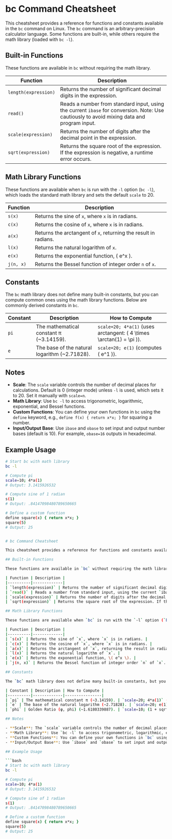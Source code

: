 # bc Command Cheatsheet

This cheatsheet provides a reference for functions and constants available in the `bc` command on Linux. The `bc` command is an arbitrary-precision calculator language. Some functions are built-in, while others require the math library (loaded with `bc -l`).

## Built-in Functions

These functions are available in `bc` without requiring the math library.

| Function | Description |
|----------|-------------|
| `length(expression)` | Returns the number of significant decimal digits in the expression. |
| `read()` | Reads a number from standard input, using the current `ibase` for conversion. Note: Use cautiously to avoid mixing data and program input. |
| `scale(expression)` | Returns the number of digits after the decimal point in the expression. |
| `sqrt(expression)` | Returns the square root of the expression. If the expression is negative, a runtime error occurs. |

## Math Library Functions

These functions are available when `bc` is run with the `-l` option (`bc -l`), which loads the standard math library and sets the default `scale` to 20.

| Function | Description |
|----------|-------------|
| `s(x)` | Returns the sine of `x`, where `x` is in radians. |
| `c(x)` | Returns the cosine of `x`, where `x` is in radians. |
| `a(x)` | Returns the arctangent of `x`, returning the result in radians. |
| `l(x)` | Returns the natural logarithm of `x`. |
| `e(x)` | Returns the exponential function, \( e^x \). |
| `j(n, x)` | Returns the Bessel function of integer order `n` of `x`. |

## Constants

The `bc` math library does not define many built-in constants, but you can compute common ones using the math library functions. Below are commonly derived constants in `bc`.

| Constant | Description | How to Compute |
|----------|-------------|----------------|
| `pi` | The mathematical constant π (~3.14159). | `scale=20; 4*a(1)` (uses arctangent: \( 4 \times \arctan(1) = \pi \)). |
| `e` | The base of the natural logarithm (~2.71828). | `scale=20; e(1)` (computes \( e^1 \)). |

## Notes

- **Scale**: The `scale` variable controls the number of decimal places for calculations. Default is 0 (integer mode) unless `-l` is used, which sets it to 20. Set it manually with `scale=n`.
- **Math Library**: Use `bc -l` to access trigonometric, logarithmic, exponential, and Bessel functions.
- **Custom Functions**: You can define your own functions in `bc` using the `define` keyword, e.g., `define f(x) { return x*x; }` for squaring a number.
- **Input/Output Base**: Use `ibase` and `obase` to set input and output number bases (default is 10). For example, `obase=16` outputs in hexadecimal.

## Example Usage

```bash
# Start bc with math library
bc -l

# Compute pi
scale=10; 4*a(1)
# Output: 3.1415926532

# Compute sine of 1 radian
s(1)
# Output: .84147098480789650665

# Define a custom function
define square(x) { return x*x; }
square(5)
# Output: 25


# bc Command Cheatsheet

This cheatsheet provides a reference for functions and constants available in the `bc` command on Linux. The `bc` command is an arbitrary-precision calculator language. Some functions are built-in, while others require the math library (loaded with `bc -l`).

## Built-in Functions

These functions are available in `bc` without requiring the math library.

| Function | Description |
|----------|-------------|
| `length(expression)` | Returns the number of significant decimal digits in the expression. |
| `read()` | Reads a number from standard input, using the current `ibase` for conversion. Note: Use cautiously to avoid mixing data and program input. |
| `scale(expression)` | Returns the number of digits after the decimal point in the expression. |
| `sqrt(expression)` | Returns the square root of the expression. If the expression is negative, a runtime error occurs. |

## Math Library Functions

These functions are available when `bc` is run with the `-l` option (`bc -l`), which loads the standard math library and sets the default `scale` to 20.

| Function | Description |
|----------|-------------|
| `s(x)` | Returns the sine of `x`, where `x` is in radians. |
| `c(x)` | Returns the cosine of `x`, where `x` is in radians. |
| `a(x)` | Returns the arctangent of `x`, returning the result in radians. |
| `l(x)` | Returns the natural logarithm of `x`. |
| `e(x)` | Returns the exponential function, \( e^x \). |
| `j(n, x)` | Returns the Bessel function of integer order `n` of `x`. |

## Constants

The `bc` math library does not define many built-in constants, but you can compute common ones using the math library functions. Below are commonly derived constants in `bc`.

| Constant | Description | How to Compute |
|----------|-------------|----------------|
| `pi` | The mathematical constant π (~3.14159). | `scale=20; 4*a(1)` (uses arctangent: \( 4 \times \arctan(1) = \pi \)). |
| `e` | The base of the natural logarithm (~2.71828). | `scale=20; e(1)` (computes \( e^1 \)). |
| `phi` | Golden Ratio (φ, phi) (~1.6180339887). | `scale=10; (1 + sqrt(5)) / 2` (computes \( phi \)). |

## Notes

- **Scale**: The `scale` variable controls the number of decimal places for calculations. Default is 0 (integer mode) unless `-l` is used, which sets it to 20. Set it manually with `scale=n`.
- **Math Library**: Use `bc -l` to access trigonometric, logarithmic, exponential, and Bessel functions.
- **Custom Functions**: You can define your own functions in `bc` using the `define` keyword, e.g., `define f(x) { return x*x; }` for squaring a number.
- **Input/Output Base**: Use `ibase` and `obase` to set input and output number bases (default is 10). For example, `obase=16` outputs in hexadecimal.

## Example Usage

```bash
# Start bc with math library
bc -l

# Compute pi
scale=10; 4*a(1)
# Output: 3.1415926532

# Compute sine of 1 radian
s(1)
# Output: .84147098480789650665

# Define a custom function
define square(x) { return x*x; }
square(5)
# Output: 25
